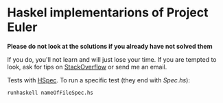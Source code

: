 # Haskel implementarions of Project Euler

**Please do not look at the solutions if you already have not solved them**

If you do, you'll not learn and will just lose your time. If you are tempted to look, ask for tips on [StackOverflow](http://stackoverflow.com) or send me an email.

Tests with [HSpec](http://hspec.github.io/).
To run a specific test (they end with *Spec.hs*):
```
runhaskell nameOfFileSpec.hs
```
